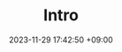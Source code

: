 ---
title: Intro
date: 2023-11-29 17:42:50 +09:00
categories: [Programming, 개발환경]
tags:
  [
    Programming,
    개발환경,
    intro,
    .
    .
    .
  ]
---